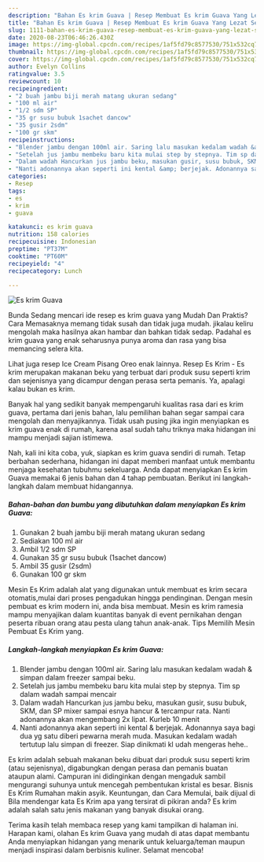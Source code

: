 ```yaml
---
description: "Bahan Es krim Guava | Resep Membuat Es krim Guava Yang Lezat Sekali"
title: "Bahan Es krim Guava | Resep Membuat Es krim Guava Yang Lezat Sekali"
slug: 1111-bahan-es-krim-guava-resep-membuat-es-krim-guava-yang-lezat-sekali
date: 2020-08-23T06:46:26.430Z
image: https://img-global.cpcdn.com/recipes/1af5fd79c8577530/751x532cq70/es-krim-guava-foto-resep-utama.jpg
thumbnail: https://img-global.cpcdn.com/recipes/1af5fd79c8577530/751x532cq70/es-krim-guava-foto-resep-utama.jpg
cover: https://img-global.cpcdn.com/recipes/1af5fd79c8577530/751x532cq70/es-krim-guava-foto-resep-utama.jpg
author: Evelyn Collins
ratingvalue: 3.5
reviewcount: 10
recipeingredient:
- "2 buah jambu biji merah matang ukuran sedang"
- "100 ml air"
- "1/2 sdm SP"
- "35 gr susu bubuk 1sachet dancow"
- "35 gusir 2sdm"
- "100 gr skm"
recipeinstructions:
- "Blender jambu dengan 100ml air. Saring lalu masukan kedalam wadah &amp; simpan dalam freezer sampai beku."
- "Setelah jus jambu membeku baru kita mulai step by stepnya. Tim sp dalam wadah sampai mencair"
- "Dalam wadah Hancurkan jus jambu beku, masukan gusir, susu bubuk, SKM, dan SP mixer sampai esnya hancur &amp; tercampur rata. Nanti adonannya akan mengembang 2x lipat. Kurleb 10 menit"
- "Nanti adonannya akan seperti ini kental &amp; berjejak. Adonannya saya bagi dua yg satu diberi pewarna merah muda. Masukan kedalam wadah tertutup lalu simpan di freezer. Siap dinikmati kl udah mengeras hehe.."
categories:
- Resep
tags:
- es
- krim
- guava

katakunci: es krim guava 
nutrition: 158 calories
recipecuisine: Indonesian
preptime: "PT37M"
cooktime: "PT60M"
recipeyield: "4"
recipecategory: Lunch

---
```



![Es krim Guava](https://img-global.cpcdn.com/recipes/1af5fd79c8577530/751x532cq70/es-krim-guava-foto-resep-utama.jpg)

Bunda Sedang mencari ide resep es krim guava yang Mudah Dan Praktis? Cara Memasaknya memang tidak susah dan tidak juga mudah. jikalau keliru mengolah maka hasilnya akan hambar dan bahkan tidak sedap. Padahal es krim guava yang enak seharusnya punya aroma dan rasa yang bisa memancing selera kita.

Lihat juga resep Ice Cream Pisang Oreo enak lainnya. Resep Es Krim - Es krim merupakan makanan beku yang terbuat dari produk susu seperti krim dan sejenisnya yang dicampur dengan perasa serta pemanis. Ya, apalagi kalau bukan es krim.

Banyak hal yang sedikit banyak mempengaruhi kualitas rasa dari es krim guava, pertama dari jenis bahan, lalu pemilihan bahan segar sampai cara mengolah dan menyajikannya. Tidak usah pusing jika ingin menyiapkan es krim guava enak di rumah, karena asal sudah tahu triknya maka hidangan ini mampu menjadi sajian istimewa.


Nah, kali ini kita coba, yuk, siapkan es krim guava sendiri di rumah. Tetap berbahan sederhana, hidangan ini dapat memberi manfaat untuk membantu menjaga kesehatan tubuhmu sekeluarga. Anda dapat menyiapkan Es krim Guava memakai 6 jenis bahan dan 4 tahap pembuatan. Berikut ini langkah-langkah dalam membuat hidangannya.

<!--inarticleads1-->

##### Bahan-bahan dan bumbu yang dibutuhkan dalam menyiapkan Es krim Guava:

1. Gunakan 2 buah jambu biji merah matang ukuran sedang
1. Sediakan 100 ml air
1. Ambil 1/2 sdm SP
1. Gunakan 35 gr susu bubuk (1sachet dancow)
1. Ambil 35 gusir (2sdm)
1. Gunakan 100 gr skm


Mesin Es Krim adalah alat yang digunakan untuk membuat es krim secara otomatis,mulai dari proses pengadukan hingga pendinginan. Dengan mesin pembuat es krim modern ini, anda bisa membuat. Mesin es krim ramesia mampu menyajikan dalam kuantitas banyak di event pernikahan dengan peserta ribuan orang atau pesta ulang tahun anak-anak. Tips Memilih Mesin Pembuat Es Krim yang. 

<!--inarticleads2-->

##### Langkah-langkah menyiapkan Es krim Guava:

1. Blender jambu dengan 100ml air. Saring lalu masukan kedalam wadah &amp; simpan dalam freezer sampai beku.
1. Setelah jus jambu membeku baru kita mulai step by stepnya. Tim sp dalam wadah sampai mencair
1. Dalam wadah Hancurkan jus jambu beku, masukan gusir, susu bubuk, SKM, dan SP mixer sampai esnya hancur &amp; tercampur rata. Nanti adonannya akan mengembang 2x lipat. Kurleb 10 menit
1. Nanti adonannya akan seperti ini kental &amp; berjejak. Adonannya saya bagi dua yg satu diberi pewarna merah muda. Masukan kedalam wadah tertutup lalu simpan di freezer. Siap dinikmati kl udah mengeras hehe..


Es krim adalah sebuah makanan beku dibuat dari produk susu seperti krim (atau sejenisnya), digabungkan dengan perasa dan pemanis buatan ataupun alami. Campuran ini didinginkan dengan mengaduk sambil mengurangi suhunya untuk mencegah pembentukan kristal es besar. Bisnis Es Krim Rumahan makin asyik. Keuntungan, dan Cara Memulai, baik dijual di Bila mendengar kata Es Krim apa yang tersirat di pikiran anda? Es krim adalah salah satu jenis makanan yang banyak disukai orang. 

Terima kasih telah membaca resep yang kami tampilkan di halaman ini. Harapan kami, olahan Es krim Guava yang mudah di atas dapat membantu Anda menyiapkan hidangan yang menarik untuk keluarga/teman maupun menjadi inspirasi dalam berbisnis kuliner. Selamat mencoba!
